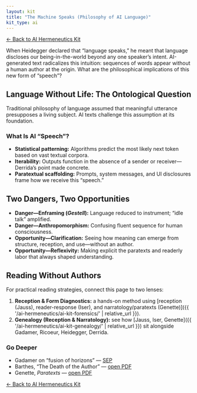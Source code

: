 ```yaml
---
layout: kit
title: "The Machine Speaks (Philosophy of AI Language)"
kit_type: ai
---
```

<div class="top-links">

<a href="{{ '/ai-hermeneutics/ai-hermeneutics-kit/' | relative_url }}" class="quickkit-pill">← Back to AI
Hermeneutics Kit</a>

</div>


When Heidegger declared that “language speaks,” he meant that language
discloses our being-in-the-world beyond any one speaker’s intent.
AI-generated text radicalizes this intuition: sequences of words appear
without a human author at the origin. What are the philosophical
implications of this new form of “speech”?

## Language Without Life: The Ontological Question

Traditional philosophy of language assumed that meaningful utterance
presupposes a living subject. AI texts challenge this assumption at its
foundation.

### What Is AI “Speech”?

- **Statistical patterning:** Algorithms predict the most likely next
  token based on vast textual corpora.
- **Iterability:** Outputs function in the absence of a sender or
  receiver—Derrida’s point made concrete.
- **Paratextual scaffolding:** Prompts, system messages, and UI
  disclosures frame how we receive this “speech.”

## Two Dangers, Two Opportunities

- **Danger—Enframing (*Gestell*):** Language reduced to instrument;
  “idle talk” amplified.
- **Danger—Anthropomorphism:** Confusing fluent sequence for human
  consciousness.
- **Opportunity—Clarification:** Seeing how meaning can emerge from
  structure, reception, and use—without an author.
- **Opportunity—Reflexivity:** Making explicit the paratexts and
  readerly labor that always shaped understanding.

## Reading Without Authors

For practical reading strategies, connect this page to two lenses:

1.  **Reception & Form Diagnostics:** a hands-on method using [reception
    (Jauss), reader-response (Iser), and narratology/paratexts
    (Genette)]({{ '/ai-hermeneutics/ai-kit-forensics/' | relative_url }}).
2.  **Genealogy (Reception & Narratology):** see how [Jauss, Iser,
    Genette]({{ '/ai-hermeneutics/ai-kit-genealogy/' | relative_url }}) sit alongside Gadamer, Ricoeur,
    Heidegger, Derrida.

### Go Deeper

- Gadamer on “fusion of horizons” —
  [SEP](https://plato.stanford.edu/entries/gadamer/)
- Barthes, “The Death of the Author” — [open
  PDF](https://writing.upenn.edu/~taransky/Barthes.pdf)
- Genette, *Paratexts* — [open
  PDF](https://www.almendron.com/tribuna/wp-content/uploads/2017/06/genette_gerard_paratexts_thresholds_of_interpretation.pdf)

<div class="bottom-links">

<a href="{{ '/ai-hermeneutics/ai-hermeneutics-kit/' | relative_url }}" class="quickkit-pill">← Back to AI
Hermeneutics Kit</a>

</div>
